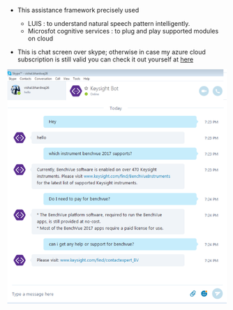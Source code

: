 * This assistance framework precisely used
  * LUIS : to understand natural speech pattern intelligently.
  * Microsfot cognitive services : to plug and play supported modules on cloud

* This is chat screen over skype; otherwise in case my azure cloud subscription is still valid you can check it out yourself at [here](keysightbot.azurewebsites.net)

<img src = "/images/chat.png" />
